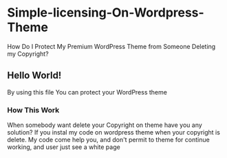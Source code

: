 # Simple-licensing-On-Wordpress-Theme
How Do I Protect My Premium WordPress Theme from Someone Deleting my Copyright?

<h2>Hello World!</h2>
<p>By using this file You can protect your WordPress theme</p>
<h3>How This Work</h3>
<p>When somebody want delete your Copyright on theme have you any solution?
If you instal my code on wordpress theme when your copyright is delete.
My code come help you, and don't permit to theme for continue working, and user just see a white  page </p>
